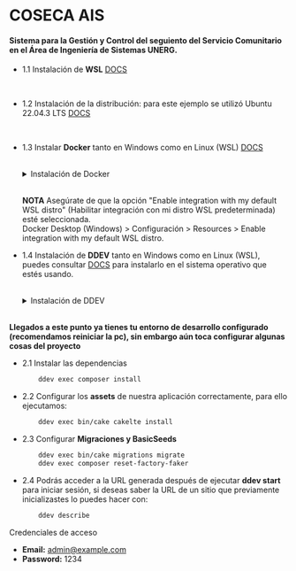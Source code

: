 # COSECA AIS

<h4>Sistema para la Gestión y Control del seguiento del Servicio Comunitario en el Área de Ingeniería de Sistemas UNERG. </h4>

- 1.1  Instalación de **WSL** [DOCS](https://learn.microsoft.com/es-es/windows/wsl/install)
<br/>

- 1.2  Instalación de la distribución: para este ejemplo se utilizó Ubuntu 22.04.3 LTS [DOCS](https://www.microsoft.com/store/productId/9PDXGNCFSCZV?ocid=pdpshare)
<br/>

- 1.3  Instalar **Docker** tanto en Windows como en Linux (WSL) [DOCS](https://docs.docker.com/engine/install/ubuntu/)
    
    <br/>
    <details>
    <summary>Instalación de Docker</summary>

    ```bash
    sudo apt-get update
    sudo apt-get install apt-transport-https ca-certificates curl * * software-properties-common
    curl -fsSL https://download.docker.com/linux/ubuntu/gpg | sudo apt-key add -
    sudo add-apt-repository "deb [arch=amd64] https://download.docker.com/linux/ubuntu $(lsb_release -cs) stable"
    sudo apt-get update
    sudo apt-get install docker-ce
    docker --version
    ```
    </details>
    
    <br/>
    
    **NOTA** Asegúrate de que la opción "Enable integration with my default WSL distro" (Habilitar integración con mi distro WSL predeterminada) esté seleccionada.
    <br/>
    Docker Desktop (Windows) > Configuración > Resources > Enable integration with my default WSL distro.

- 1.4  Instalación de **DDEV** tanto en Windows como en Linux (WSL), puedes consultar [DOCS](https://ddev.readthedocs.io/en/stable/users/install/ddev-installation/) para instalarlo en el sistema operativo que estés usando.

    <br/>
    <details>
    <summary>Instalación de DDEV</summary>

    ```bash
    sudo sh -c 'echo ""'
    sudo install -m 0755 -d /etc/apt/keyrings
    curl -fsSL https://pkg.ddev.com/apt/gpg.key | gpg --dearmor |
    sudo tee /etc/apt/keyrings/ddev.gpg > /dev/null
    sudo chmod a+r /etc/apt/keyrings/ddev.gpg
    sudo sh -c 'echo ""' && echo "deb [signed-by=/etc/apt/keyrings/ddev.gpg] https://pkg.ddev.com/apt/ * *" |
    sudo tee /etc/apt/sources.list.d/ddev.list >/dev/null && sudo sh -c 'echo ""'
    sudo apt update
    sudo apt install -y ddev
    ```
    </details>
    <br/>

**Llegados a este punto ya tienes tu entorno de desarrollo configurado (recomendamos reiniciar la pc), sin embargo aún toca configurar algunas cosas del proyecto**

- 2.1   Instalar las dependencias

    ```bash
        ddev exec composer install
    ```

- 2.2   Configurar los **assets** de nuestra aplicación correctamente, para ello ejecutamos:

    ```bash
        ddev exec bin/cake cakelte install
    ```

- 2.3   Configurar **Migraciones y BasicSeeds**

    ```bash
        ddev exec bin/cake migrations migrate
        ddev exec composer reset-factory-faker
    ```

- 2.4   Podrás acceder a la URL generada después de ejecutar **ddev start** para iniciar sesión, si deseas saber la URL de un sitio que previamente inicializastes lo puedes hacer con:

    ```bash
        ddev describe
    ```

Credenciales de acceso

  -   **Email:** admin@example.com
  -   **Password:** 1234
